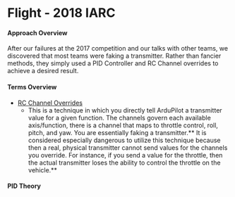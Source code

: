 # Flight - 2018 IARC

#### Approach Overview

After our failures at the 2017 competition and our talks with other teams, we discovered that most teams were faking a transmitter. Rather than fancier methods, they simply used a PID Controller and RC Channel overrides to achieve a desired result.

#### Terms Overview

* [RC Channel Overrides](http://python.dronekit.io/examples/channel_overrides.html)
  * This is a technique in which you directly tell ArduPilot a transmitter value for a given function. The channels govern each available axis/function, there is a channel that maps to throttle control, roll, pitch, and yaw. You are essentially faking a transmitter.** It is considered especially dangerous to utilize this technique because then a real, physical transmitter cannot send values for the channels you override. For instance, if you send a value for the throttle, then the actual transmitter loses the ability to control the throttle on the vehicle.**

#### PID Theory



